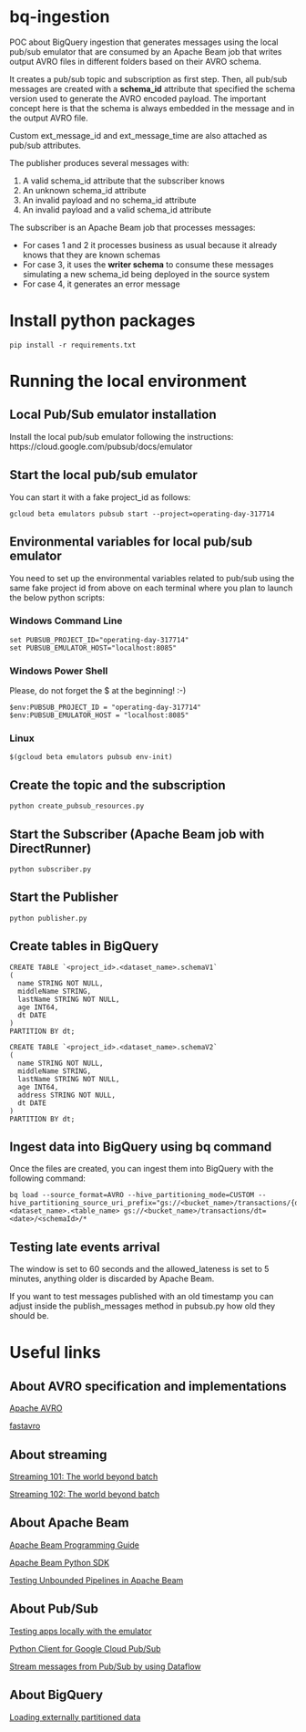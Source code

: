 # bq-ingestion
POC about BigQuery ingestion that generates messages using the local pub/sub emulator that are consumed by an Apache Beam job that writes output AVRO files in different folders based on their AVRO schema.

It creates a pub/sub topic and subscription as first step. Then, all pub/sub messages are created with a <b>schema_id</b> attribute that specified the schema version used to generate the AVRO encoded payload. 
The important concept here is that the schema is always embedded in the message and in the output AVRO file. 

Custom ext_message_id and ext_message_time are also attached as pub/sub attributes.

The publisher produces several messages with:
<ol>
    <li>A valid schema_id attribute that the subscriber knows</li>
    <li>An unknown schema_id attribute</li>
    <li>An invalid payload and no schema_id attribute</li>
    <li>An invalid payload and a valid schema_id attribute</li>
</ol>

The subscriber is an Apache Beam job that processes messages:
<ul>
    <li>For cases 1 and 2 it processes business as usual because it already knows that they are known schemas</li>
    <li>For case 3, it uses the <b>writer schema</b> to consume these messages simulating a new schema_id being deployed in the source system</li>
    <li>For case 4, it generates an error message</li>
</ul>

<h1>Install python packages</h1>

```
pip install -r requirements.txt
```

<h1>Running the local environment</h1>
<h2>Local Pub/Sub emulator installation</h2>
Install the local pub/sub emulator following the instructions: https://cloud.google.com/pubsub/docs/emulator

<h2>Start the local pub/sub emulator</h2>
You can start it with a fake project_id as follows:

```
gcloud beta emulators pubsub start --project=operating-day-317714
```

<h2>Environmental variables for local pub/sub emulator</h2>

You need to set up the environmental variables related to pub/sub using the same fake project id from above on each terminal where you plan to launch the below python scripts:

<h3>Windows Command Line</h3>

```
set PUBSUB_PROJECT_ID="operating-day-317714"
set PUBSUB_EMULATOR_HOST="localhost:8085"
```

<h3>Windows Power Shell</h3>

Please, do not forget the $ at the beginning! :-)

```
$env:PUBSUB_PROJECT_ID = "operating-day-317714"
$env:PUBSUB_EMULATOR_HOST = "localhost:8085"
```

<h3>Linux</h3>

```
$(gcloud beta emulators pubsub env-init)
```

<h2>Create the topic and the subscription</h2>

```
python create_pubsub_resources.py
```

<h2>Start the Subscriber (Apache Beam job with DirectRunner)</h2>

```
python subscriber.py
```

<h2>Start the Publisher</h2>

```
python publisher.py
```

<h2>Create tables in BigQuery</h2>

```
CREATE TABLE `<project_id>.<dataset_name>.schemaV1`
(
  name STRING NOT NULL,
  middleName STRING,
  lastName STRING NOT NULL,
  age INT64,
  dt DATE
)
PARTITION BY dt;

CREATE TABLE `<project_id>.<dataset_name>.schemaV2`
(
  name STRING NOT NULL,
  middleName STRING,
  lastName STRING NOT NULL,
  age INT64,
  address STRING NOT NULL,
  dt DATE
)
PARTITION BY dt;
```

<h2>Ingest data into BigQuery using bq command</h2>
Once the files are created, you can ingest them into BigQuery with the following command:

```
bq load --source_format=AVRO --hive_partitioning_mode=CUSTOM --hive_partitioning_source_uri_prefix="gs://<bucket_name>/transactions/{dt:DATE}" <dataset_name>.<table_name> gs://<bucket_name>/transactions/dt=<date>/<schemaId>/*
```

<h2>Testing late events arrival</h2>
The window is set to 60 seconds and the allowed_lateness is set to 5 minutes, anything older is discarded by Apache Beam. 

If you want to test messages published with an old timestamp you can adjust
inside the publish_messages method in pubsub.py how old they should be.

<h1>Useful links</h1>

<h2>About AVRO specification and implementations</h2>
<a href="https://avro.apache.org/docs/1.11.0/gettingstartedpython.html">Apache AVRO</a>

<a href="https://fastavro.readthedocs.io/en/latest/#">fastavro</a>

<h2>About streaming</h2>
<a href="https://www.oreilly.com/radar/the-world-beyond-batch-streaming-101/">Streaming 101: The world beyond batch</a>

<a href="https://www.oreilly.com/radar/the-world-beyond-batch-streaming-102/">Streaming 102: The world beyond batch</a>

<h2>About Apache Beam</h2>
<a href="https://beam.apache.org/documentation/programming-guide/">Apache Beam Programming Guide</a>

<a href="https://github.com/apache/beam/tree/master/sdks/python/apache_beam">Apache Beam Python SDK</a>

<a href="https://beam.apache.org/blog/test-stream/">Testing Unbounded Pipelines in Apache Beam</a>

<h2>About Pub/Sub</h2>
<a href="https://cloud.google.com/pubsub/docs/emulator">Testing apps locally with the emulator</a>

<a href="https://googleapis.dev/python/pubsub/latest/index.html">Python Client for Google Cloud Pub/Sub</a>

<a href="https://cloud.google.com/pubsub/docs/stream-messages-dataflow">Stream messages from Pub/Sub by using Dataflow</a>

<h2>About BigQuery</h2>
<a href="https://cloud.google.com/bigquery/docs/hive-partitioned-loads-gcs#bq">Loading externally partitioned data</a>